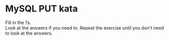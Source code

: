 # MySQL PUT kata  
Fill in the ?s.  
Look at the answers if you need to.
Repeat the exercise until you don't need to look at the answers.  